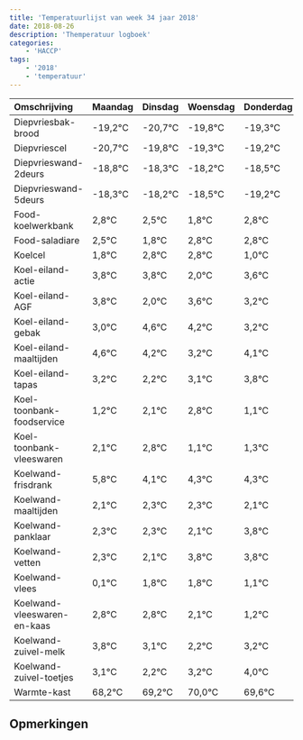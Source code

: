 ```yaml
---
title: 'Temperatuurlijst van week 34 jaar 2018'
date: 2018-08-26
description: 'Themperatuur logboek'
categories:
    - 'HACCP'
tags:
    - '2018'
    - 'temperatuur'
---
```

|Omschrijving|Maandag|Dinsdag|Woensdag|Donderdag|Vrijdag|Zaterdag|Zondag|
|:---|:---|:---|:---|:---|:---|:---|:---|
|Diepvriesbak-brood|-19,2°C|-20,7°C|-19,8°C|-19,3°C|-19,2°C|-19,5°C|-20,2°C|
|Diepvriescel|-20,7°C|-19,8°C|-19,3°C|-19,2°C|-19,5°C|-20,2°C|-19,2°C|
|Diepvrieswand-2deurs|-18,8°C|-18,3°C|-18,2°C|-18,5°C|-19,2°C|-18,2°C|-18,2°C|
|Diepvrieswand-5deurs|-18,3°C|-18,2°C|-18,5°C|-19,2°C|-18,2°C|-18,2°C|-20,0°C|
|Food-koelwerkbank|2,8°C|2,5°C|1,8°C|2,8°C|2,8°C|1,0°C|2,6°C|
|Food-saladiare|2,5°C|1,8°C|2,8°C|2,8°C|1,0°C|2,6°C|2,2°C|
|Koelcel|1,8°C|2,8°C|2,8°C|1,0°C|2,6°C|2,2°C|1,2°C|
|Koel-eiland-actie|3,8°C|3,8°C|2,0°C|3,6°C|3,2°C|2,2°C|3,1°C|
|Koel-eiland-AGF|3,8°C|2,0°C|3,6°C|3,2°C|2,2°C|3,1°C|3,8°C|
|Koel-eiland-gebak|3,0°C|4,6°C|4,2°C|3,2°C|4,1°C|4,8°C|3,1°C|
|Koel-eiland-maaltijden|4,6°C|4,2°C|3,2°C|4,1°C|4,8°C|3,1°C|3,3°C|
|Koel-eiland-tapas|3,2°C|2,2°C|3,1°C|3,8°C|2,1°C|2,3°C|2,3°C|
|Koel-toonbank-foodservice|1,2°C|2,1°C|2,8°C|1,1°C|1,3°C|1,3°C|1,1°C|
|Koel-toonbank-vleeswaren|2,1°C|2,8°C|1,1°C|1,3°C|1,3°C|1,1°C|2,8°C|
|Koelwand-frisdrank|5,8°C|4,1°C|4,3°C|4,3°C|4,1°C|5,8°C|5,8°C|
|Koelwand-maaltijden|2,1°C|2,3°C|2,3°C|2,1°C|3,8°C|3,8°C|3,1°C|
|Koelwand-panklaar|2,3°C|2,3°C|2,1°C|3,8°C|3,8°C|3,1°C|2,2°C|
|Koelwand-vetten|2,3°C|2,1°C|3,8°C|3,8°C|3,1°C|2,2°C|3,2°C|
|Koelwand-vlees|0,1°C|1,8°C|1,8°C|1,1°C|0,2°C|1,2°C|2,0°C|
|Koelwand-vleeswaren-en-kaas|2,8°C|2,8°C|2,1°C|1,2°C|2,2°C|3,0°C|2,6°C|
|Koelwand-zuivel-melk|3,8°C|3,1°C|2,2°C|3,2°C|4,0°C|3,6°C|2,0°C|
|Koelwand-zuivel-toetjes|3,1°C|2,2°C|3,2°C|4,0°C|3,6°C|2,0°C|2,3°C|
|Warmte-kast|68,2°C|69,2°C|70,0°C|69,6°C|68,0°C|68,3°C|69,8°C|

## Opmerkingen


